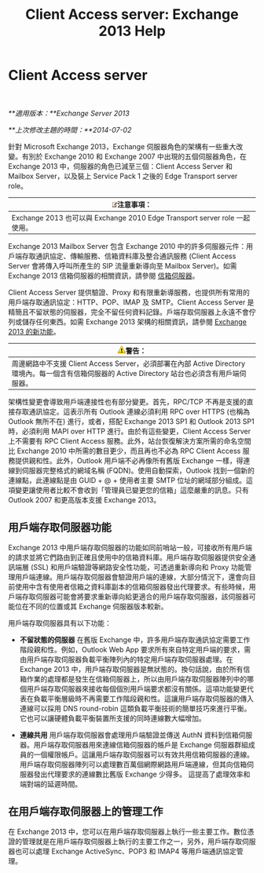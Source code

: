 ﻿---
title: 'Client Access server: Exchange 2013 Help'
TOCTitle: Client Access server
ms:assetid: 87e206ab-7a7b-4b4f-be1a-5035713c74d2
ms:mtpsurl: https://technet.microsoft.com/zh-tw/library/Dd298114(v=EXCHG.150)
ms:contentKeyID: 50473634
ms.date: 05/21/2018
mtps_version: v=EXCHG.150
ms.translationtype: MT
---

# Client Access server

 

_**適用版本：**Exchange Server 2013_

_**上次修改主題的時間：**2014-07-02_

針對 Microsoft Exchange 2013，Exchange 伺服器角色的架構有一些重大改變。有別於 Exchange 2010 和 Exchange 2007 中出現的五個伺服器角色，在 Exchange 2013 中，伺服器的角色已減至三個：Client Access Server 和 Mailbox Server，以及裝上 Service Pack 1 之後的 Edge Transport server role。

<table>
<thead>
<tr class="header">
<th><img src="images/Bb124558.note(EXCHG.150).gif" title="注意事項" alt="注意事項" />注意事項：</th>
</tr>
</thead>
<tbody>
<tr class="odd">
<td>Exchange 2013 也可以與 Exchange 2010 Edge Transport server role 一起使用。</td>
</tr>
</tbody>
</table>


Exchange 2013 Mailbox Server 包含 Exchange 2010 中的許多伺服器元件：用戶端存取通訊協定、傳輸服務、信箱資料庫及整合通訊服務 (Client Access Server 會將傳入呼叫所產生的 SIP 流量重新導向至 Mailbox Server)。如需 Exchange 2013 信箱伺服器的相關資訊，請參閱 [信箱伺服器](mailbox-server-exchange-2013-help.md)。

Client Access Server 提供驗證、Proxy 和有限重新導服務，也提供所有常用的用戶端存取通訊協定：HTTP、POP、IMAP 及 SMTP。Client Access Server 是精簡且不留狀態的伺服器，完全不留任何資料記錄。戶端存取伺服器上永遠不會佇列或儲存任何東西。如需 Exchange 2013 架構的相關資訊，請參閱 [Exchange 2013 的新功能](what-s-new-in-exchange-2013-exchange-2013-help.md)。

<table>
<thead>
<tr class="header">
<th><img src="images/Bb125224.warning(EXCHG.150).gif" title="警告" alt="警告" />警告：</th>
</tr>
</thead>
<tbody>
<tr class="odd">
<td>周邊網路中不支援 Client Access Server，必須部署在內部 Active Directory 環境內。每一個含有信箱伺服器的 Active Directory 站台也必須含有用戶端伺服器。</td>
</tr>
</tbody>
</table>


架構性變更會導致用戶端連接性也有部分變更。首先，RPC/TCP 不再是支援的直接存取通訊協定。這表示所有 Outlook 連線必須利用 RPC over HTTPS (也稱為 Outlook 無所不在) 進行，或者，搭配 Exchange 2013 SP1 和 Outlook 2013 SP1 時，必須利用 MAPI over HTTP 進行。由於有這些變更，Client Access Server 上不需要有 RPC Client Access 服務。此外，站台恢復解決方案所需的命名空間比 Exchange 2010 中所需的數目更少，而且再也不必為 RPC Client Access 服務提供親和性。此外，Outlook 用戶端不必再像所有舊版 Exchange 一樣，得連線到伺服器完整格式的網域名稱 (FQDN)。使用自動探索，Outlook 找到一個新的連線點，此連線點是由 GUID + @ + 使用者主要 SMTP 位址的網域部分組成。這項變更讓使用者比較不會收到「管理員已變更您的信箱」這麼嚴重的訊息。只有 Outlook 2007 和更高版本支援 Exchange 2013。

## 用戶端存取伺服器功能

Exchange 2013 中用戶端存取伺服器的功能如同前哨站一般，可接收所有用戶端的請求並將它們路由到正確且使用中的信箱資料庫。用戶端存取伺服器提供安全通訊端層 (SSL) 和用戶端驗證等網路安全性功能，可透過重新導向和 Proxy 功能管理用戶端連線。用戶端存取伺服器會驗證用戶端的連線，大部分情況下，還會向目前使用中含有使用者信箱之資料庫副本的信箱伺服器發出代理要求。有些時候，用戶端存取伺服器可能會將要求重新導向給更適合的用戶端存取伺服器，該伺服器可能位在不同的位置或其 Exchange 伺服器版本較新。

用戶端存取伺服器具有以下功能：

  - **不留狀態的伺服器** 在舊版 Exchange 中，許多用戶端存取通訊協定需要工作階段親和性。例如，Outlook Web App 要求所有來自特定用戶端的要求，需由用戶端存取伺服器負載平衡陣列內的特定用戶端存取伺服器處理。在 Exchange 2013 中，用戶端存取伺服器是無狀態的。換句話說，由於所有信箱作業的處理都是發生在信箱伺服器上，所以由用戶端存取伺服器陣列中的哪個用戶端存取伺服器來接收每個個別用戶端要求都沒有關係。這項功能變更代表在負載平衡層級時不再需要工作階段親和性。這讓用戶端存取伺服器的傳入連線可以採用 DNS round-robin 這類負載平衡技術的簡單技巧來進行平衡。它也可以讓硬體負載平衡裝置所支援的同時連線數大幅增加。

  - **連線共用** 用戶端存取伺服器會處理用戶端驗證並傳送 AuthN 資料到信箱伺服器。用戶端存取伺服器用來連線信箱伺服器的帳戶是 Exchange 伺服器群組成員的一個權限帳戶。這讓用戶端存取伺服器可以有效共用信箱伺服器的連線。用戶端存取伺服器陣列可以處理數百萬個網際網路用戶端連線，但其向信箱伺服器發出代理要求的連線數比舊版 Exchange 少得多。 這提高了處理效率和端對端的延遲時間。

## 在用戶端存取伺服器上的管理工作

在 Exchange 2013 中，您可以在用戶端存取伺服器上執行一些主要工作。數位憑證的管理就是在用戶端存取伺服器上執行的主要工作之一，另外，用戶端存取伺服器也可以處理 Exchange ActiveSync、POP3 和 IMAP4 等用戶端通訊協定管理。

